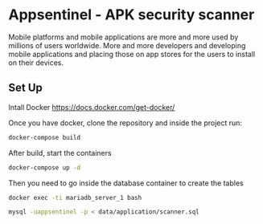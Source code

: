 # Appsentinel - APK security scanner

Mobile platforms and mobile applications are more and more used by millions of users worldwide. More and more developers and developing mobile applications and placing those on app stores for the users to install on their devices.

## Set Up

Intall Docker https://docs.docker.com/get-docker/

Once you have docker, clone the repository and inside the project run:
```bash
docker-compose build
```
After build, start the containers
```bash
docker-compose up -d
```
Then you need to go inside the database container to create the tables
```bash
docker exec -ti mariadb_server_1 bash

mysql -uappsentinel -p < data/application/scanner.sql
```